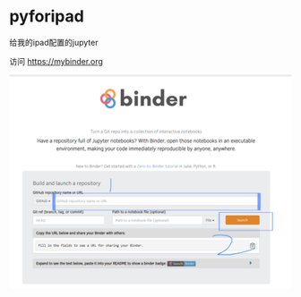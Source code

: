 # pyforipad
给我的ipad配置的jupyter

访问 https://mybinder.org


<img src="https://github.com/Anthonyrr98/py4ipad/blob/main/images/1.png" width="600">
